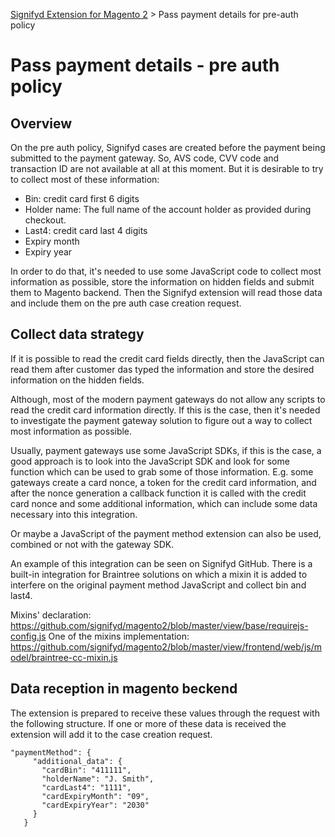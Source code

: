 [Signifyd Extension for Magento 2](../README.md) > Pass payment details for pre-auth policy

# Pass payment details - pre auth policy

## Overview

On the pre auth policy, Signifyd cases are created before the payment being submitted to the payment gateway. So, AVS code, CVV code and transaction ID are not available at all at this moment. But it is desirable to try to collect most of these information:

- Bin: credit card first 6 digits
- Holder name: The full name of the account holder as provided during checkout.
- Last4: credit card last 4 digits
- Expiry month
- Expiry year

In order to do that, it's needed to use some JavaScript code to collect most information as possible, store the information on hidden fields and submit them to Magento backend. Then the Signifyd extension will read those data and include them on the pre auth case creation request.

## Collect data strategy

If it is possible to read the credit card fields directly, then the JavaScript can read them after customer das typed the information and store the desired information on the hidden fields.

Although, most of the modern payment gateways do not allow any scripts to read the credit card information directly. If this is the case, then it's needed to investigate the payment gateway solution to figure out a way to collect most information as possible.

Usually, payment gateways use some JavaScript SDKs, if this is the case, a good approach is to look into the JavaScript SDK and look for some function which can be used to grab some of those information. E.g. some gateways create a card nonce, a token for the credit card information, and after the nonce generation a callback function it is called with the credit card nonce and some additional information, which can include some data necessary into this integration.

Or maybe a JavaScript of the payment method extension can also be used, combined or not with the gateway SDK.

An example of this integration can be seen on Signifyd GitHub. There is a built-in integration for Braintree solutions on which a mixin it is added to interfere on the original payment method JavaScript and collect bin and last4.

Mixins' declaration: https://github.com/signifyd/magento2/blob/master/view/base/requirejs-config.js
One of the mixins implementation: https://github.com/signifyd/magento2/blob/master/view/frontend/web/js/model/braintree-cc-mixin.js

## Data reception in magento beckend

The extension is prepared to receive these values through the request with the following structure. If one or more of these data is received the extension will add it to the case creation request.

```
"paymentMethod": {
     "additional_data": {
       "cardBin": "411111",
       "holderName": "J. Smith",
       "cardLast4": "1111",
       "cardExpiryMonth": "09",
       "cardExpiryYear": "2030"
     }
   }
```
